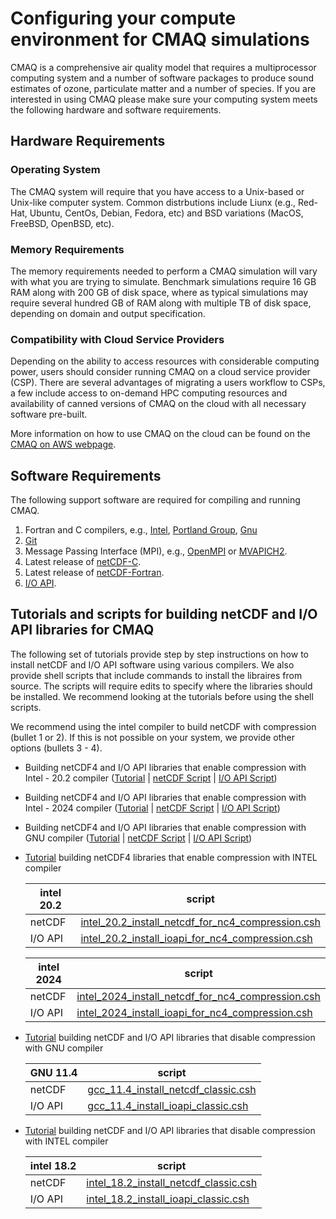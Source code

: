 # Configuring your compute environment for CMAQ simulations

CMAQ is a comprehensive air quality model that requires a multiprocessor computing system and a number of software packages to produce sound estimates of ozone, particulate matter and a number of species. If you are interested in using CMAQ please make sure your computing system meets the following hardware and software requirements. 

## Hardware Requirements

### Operating System

The CMAQ system will require that you have access to a Unix-based or Unix-like computer system. Common distrbutions include Liunx (e.g., Red-Hat, Ubuntu, CentOs, Debian, Fedora, etc) and BSD variations (MacOS, FreeBSD, OpenBSD, etc). 

### Memory Requirements 

The memory requirements needed to perform a CMAQ simulation will vary with what you are trying to simulate. Benchmark simulations require 16 GB RAM along with 200 GB of disk space, where as typical simulations may require several hundred GB of RAM along with multiple TB of disk space, depending on domain and output specification. 

### Compatibility with Cloud Service Providers

Depending on the ability to access resources with considerable computing power, users should consider running CMAQ on a cloud service provider (CSP). There are several advantages of migrating a users workflow to CSPs, a few include access to on-demand HPC computing resources and availability of canned versions of CMAQ on the cloud with all necessary software pre-built. 

More information on how to use CMAQ on the cloud can be found on the [CMAQ on AWS webpage](https://pcluster-cmaq.readthedocs.io/en/latest/).

## Software Requirements

The following support software are required for compiling and running CMAQ.

1. Fortran and C compilers, e.g., [Intel](https://software.intel.com/en-us/fortran-compilers), [Portland Group](http://www.pgroup.com), [Gnu](https://gcc.gnu.org/wiki/GFortran)
2. [Git](https://git-scm.com/book/en/v2/Getting-Started-Installing-Git)
3. Message Passing Interface (MPI), e.g., [OpenMPI](https://www.open-mpi.org) or [MVAPICH2](http://www.mcs.anl.gov/research/projects/mpich2).
4. Latest release of [netCDF-C](https://docs.unidata.ucar.edu/nug/current/getting_and_building_netcdf.html).
5. Latest release of [netCDF-Fortran](https://www.unidata.ucar.edu/software/netcdf/docs/building_netcdf_fortran.html). 
6. [I/O API](https://github.com/cjcoats/ioapi-3.2).

## Tutorials and scripts for building netCDF and I/O API libraries for CMAQ

The following set of tutorials provide step by step instructions on how to install netCDF and I/O API software using various compilers. We also provide shell scripts that include commands to install the libraires from source. The scripts will require edits to specify where the libraries should be installed. We recommend looking at the tutorials before using the shell scripts.

We recommend using the intel compiler to build netCDF with compression (bullet 1 or 2). If this is not possible on your system, we provide other options (bullets 3 - 4). 

  - Building netCDF4 and I/O API libraries that enable compression with Intel - 20.2 compiler ([Tutorial](CMAQ_UG_tutorial_build_library_intel_support_nc4.md) | [netCDF Script](./scripts/cmaq_libraries/intel_20.2_install_netcdf_for_nc4_compression.csh) | [I/O API Script](./scripts/cmaq_libraries/intel_20.2_install_ioapi_for_nc4_compression.csh))
  
  - Building netCDF4 and I/O API libraries that enable compression with Intel - 2024 compiler ([Tutorial](CMAQ_UG_tutorial_build_library_intel_support_nc4.md) | [netCDF Script](./scripts/cmaq_libraries/intel_20.2_install_netcdf_for_nc4_compression.csh) | [I/O API Script](./scripts/cmaq_libraries/intel_20.2_install_ioapi_for_nc4_compression.csh))

  - Building netCDF4 and I/O API libraries that enable compression with GNU compiler ([Tutorial](CMAQ_UG_tutorial_build_library_gcc_support_nc4.md) | [netCDF Script](./scripts/cmaq_libraries/gcc_11.4_install_netcdf_for_nc4_compression.csh) | [I/O API Script](./scripts/cmaq_libraries/gcc_11.4_install_ioapi_for_nc4_compression.csh))

                        
     

   - [Tutorial](CMAQ_UG_tutorial_build_library_intel_support_nc4.md) building netCDF4 libraries that enable compression with INTEL compiler 

     | intel 20.2   |    script |
     |  ----              |  ------     |
     | netCDF | [intel_20.2_install_netcdf_for_nc4_compression.csh](./scripts/cmaq_libraries/intel_20.2_install_netcdf_for_nc4_compression.csh) |
     | I/O API | [intel_20.2_install_ioapi_for_nc4_compression.csh](./scripts/cmaq_libraries/intel_20.2_install_ioapi_for_nc4_compression.csh) |                          
     


     | intel 2024   |    script |
     |  ----              |  ------     |
     | netCDF | [intel_2024_install_netcdf_for_nc4_compression.csh](./scripts/cmaq_libraries/intel_2024_install_netcdf_for_nc4_compression.csh) |
     | I/O API | [intel_2024_install_ioapi_for_nc4_compression.csh](./scripts/cmaq_libraries/intel_2024_install_ioapi_for_nc4_compression.csh) |

     
   - [Tutorial](CMAQ_UG_tutorial_build_library_gcc.md) building netCDF and I/O API libraries that disable compression with GNU compiler 

     | GNU 11.4           |   script  | 
     |  ----              |  ------     |
     | netCDF    | [gcc_11.4_install_netcdf_classic.csh](./scripts/cmaq_libraries/gcc_11.4_install_netcdf_classic.csh) |
     | I/O API   | [gcc_11.4_install_ioapi_classic.csh](./scripts/cmaq_libraries/gcc_11.4_install_ioapi_classic.csh) | 
    

   - [Tutorial](CMAQ_UG_tutorial_build_library_intel.md) building netCDF and I/O API libraries that disable compression with INTEL compiler 

     | intel 18.2   |    script |
     |  ----              |  ------     |
     | netCDF | [intel_18.2_install_netcdf_classic.csh](./scripts/cmaq_libraries/intel_18.2_install_netcdf_classic.csh) |
     | I/O API | [intel_18.2_install_ioapi_classic.csh](./scripts/cmaq_libraries/intel_18.2_install_ioapi_classic.csh) |                         
